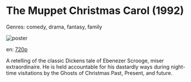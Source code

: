 # The Muppet Christmas Carol (1992)

Genres: comedy, drama, fantasy, family

![poster](http://image.tmdb.org/t/p/w500/fe4nLJkDNXhyuMnrZ60MfoSpPes.jpg)

en:
  [720p](magnet:?xt=urn:btih:C57F301734BB7046AF860C6A36F7B1B288F8F573&tr=udp://glotorrents.pw:6969/announce&tr=udp://tracker.opentrackr.org:1337/announce&tr=udp://torrent.gresille.org:80/announce&tr=udp://tracker.openbittorrent.com:80&tr=udp://tracker.coppersurfer.tk:6969&tr=udp://tracker.leechers-paradise.org:6969&tr=udp://p4p.arenabg.ch:1337&tr=udp://tracker.internetwarriors.net:1337)
  


A retelling of the classic Dickens tale of Ebenezer Scrooge, miser extraordinaire. He is held accountable for his dastardly ways during night-time visitations by the Ghosts of Christmas Past, Present, and future.